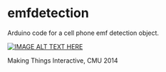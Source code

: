 emfdetection
============

Arduino code for a cell phone emf detection object. 

[![IMAGE ALT TEXT HERE](https://i.ytimg.com/vi/STIwphibwwg/mqdefault.jpg)](http://www.youtube.com/watch?v=STIwphibwwg)


Making Things Interactive, CMU 2014
